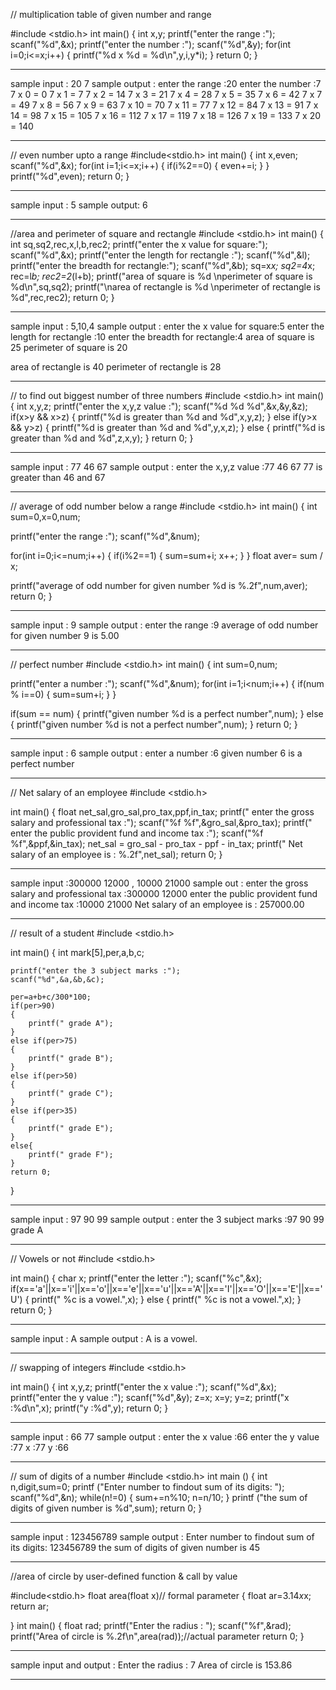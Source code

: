 // multiplication table of given number and range 

#include <stdio.h>
int main() {
    int x,y;
    printf("enter the range :");
    scanf("%d",&x);
    printf("enter the number :");
    scanf("%d",&y);
    for(int i=0;i<=x;i++)
    {
        printf("%d x %d = %d\n",y,i,y*i);
    }
    return 0;
}

------------------------------------------------------------------------------------------------

sample input : 20 7
sample output :
enter the range :20
enter the number :7
7 x 0 = 0
7 x 1 = 7
7 x 2 = 14
7 x 3 = 21
7 x 4 = 28
7 x 5 = 35
7 x 6 = 42
7 x 7 = 49
7 x 8 = 56
7 x 9 = 63
7 x 10 = 70
7 x 11 = 77
7 x 12 = 84
7 x 13 = 91
7 x 14 = 98
7 x 15 = 105
7 x 16 = 112
7 x 17 = 119
7 x 18 = 126
7 x 19 = 133
7 x 20 = 140

-------------------------------------------------------------------------------------

// even number upto a range 
#include<stdio.h>
int main()
{
    int x,even;
    scanf("%d",&x);
    for(int i=1;i<=x;i++)
    {
        if(i%2==0)
        {
            even+=i;
        }
    }
    printf("%d",even);
    return 0;
}

------------------------------------------------------------------------------------------
sample input : 5
sample output: 6

-------------------------------------------------------------------------------------------
//area and perimeter of square and rectangle
#include <stdio.h>
int main() {
    int sq,sq2,rec,x,l,b,rec2;
    printf("enter the x value for square:");
    scanf("%d",&x);
    printf("enter the length for rectangle :");
    scanf("%d",&l);
    printf("enter the breadth for rectangle:");
    scanf("%d",&b);
    sq=x*x;
    sq2=4*x;
    rec=l*b;
    rec2=2*(l+b);
    printf("area of square is %d \nperimeter of square is %d\n",sq,sq2);
    printf("\narea of rectangle is %d \nperimeter of rectangle is %d",rec,rec2);
    return 0;
}

----------------------------------------------------------------------------------------------
sample input : 5,10,4
sample output : 
enter the x value for square:5
enter the length for rectangle :10
enter the breadth for rectangle:4
area of square is 25 
perimeter of square is 20

area of rectangle is 40 
perimeter of rectangle is 28

-----------------------------------------------------------------------------------------------
// to find out biggest number of three numbers
#include <stdio.h>
int main() {
    int x,y,z;
    printf("enter the x,y,z value :");
    scanf("%d %d %d",&x,&y,&z);
    if(x>y && x>z)
    {
        printf("%d is greater than %d and %d",x,y,z);
    }
    else if(y>x && y>z)
    {
        printf("%d is greater than %d and %d",y,x,z);
    }
    else
    {
        printf("%d is greater than %d and %d",z,x,y);
    }
    return 0;
}

----------------------------------------------------------------------------------------------------
sample input : 77 46 67
sample output :
enter the x,y,z value :77 46 67
77 is greater than 46 and 67

--------------------------------------------------------------------------------------------------
// average of odd number below a range 
#include <stdio.h>
int main() {
   int sum=0,x=0,num;
   
   printf("enter the range :");
   scanf("%d",&num);
   
   for(int i=0;i<=num;i++)
       {
           if(i%2==1)
          {
           sum=sum+i;
           x++;
         }
        }
   float aver= sum / x;
   
   printf("average of odd number for given number %d is %.2f",num,aver);
   return 0;
}

--------------------------------------------------------------------------------------------------
sample input : 9
sample output :
enter the range :9
average of odd number for given number 9 is 5.00

----------------------------------------------------------------------------------------------------
// perfect number 
#include <stdio.h>
int main() {
   int sum=0,num;
   
   printf("enter a number :");
   scanf("%d",&num);
   for(int i=1;i<num;i++)
   {
       if(num % i==0)
       {
           sum=sum+i;
       }
   }
   
   if(sum == num)
   {
       printf("given number %d is a perfect number",num);
   }
   else
   {
       printf("given number %d is not a perfect number",num);
   }
   return 0;
}

----------------------------------------------------------------------------------------
sample input : 6
sample output : 
enter a number :6
given number 6 is a perfect number

---------------------------------------------------------------------------------------
//  Net salary of an employee 
#include <stdio.h>

int main() {
    float net_sal,gro_sal,pro_tax,ppf,in_tax;
    printf(" enter the gross salary and professional tax :");
    scanf("%f %f",&gro_sal,&pro_tax);
    printf(" enter the public provident fund and income tax :");
    scanf("%f %f",&ppf,&in_tax);
    net_sal = gro_sal - pro_tax - ppf - in_tax;
    printf(" Net salary of an employee is : %.2f",net_sal);
    return 0;
}

----------------------------------------------------------------------------------------------
sample input :300000 12000 , 10000 21000
sample out  :
enter the gross salary and professional tax :300000 12000
enter the public provident fund and income tax :10000 21000
Net salary of an employee is : 257000.00

---------------------------------------------------------------------------------------
// result of a student 
#include <stdio.h>

int main() {
    int mark[5],per,a,b,c;
   
    printf("enter the 3 subject marks :");
    scanf("%d",&a,&b,&c);

    per=a+b+c/300*100;
    if(per>90)
    {
        printf(" grade A");
    }
    else if(per>75)
    {
        printf(" grade B");
    }
    else if(per>50)
    {
        printf(" grade C");
    }
    else if(per>35)
    {
        printf(" grade E");
    }
    else{
        printf(" grade F");
    }
    return 0;
}

----------------------------------------------------------------------------
sample input  : 97 90 99
sample output :
enter the 3 subject marks :97 90 99
grade A

---------------------------------------------------------------------------
// Vowels or not
#include <stdio.h>

int main() {
    char x;
    printf("enter the letter :");
    scanf("%c",&x);
    if(x=='a'||x=='i'||x=='o'||x=='e'||x=='u'||x=='A'||x=='I'||x=='O'||x=='E'||x=='U')
    {
        printf(" %c is a vowel.",x);
    }
    else
    {
         printf(" %c is not a vowel.",x);
    }
    return 0;
}

----------------------------------------------------------------------------
sample input : A
sample output : A is a vowel.

-----------------------------------------------------------------------------
// swapping of integers
#include <stdio.h>

int main() {
    int x,y,z;
    printf("enter the x value :");
    scanf("%d",&x);
    printf("enter the y value :");
    scanf("%d",&y);
    z=x;
    x=y;
    y=z;
    printf("x :%d\n",x);
    printf("y :%d",y);
    return 0;
}

----------------------------------------------------------------------------
sample input : 66 77
sample output : 
enter the x value :66
enter the y value :77
x :77
y :66

-----------------------------------------------------------------------------

// sum of digits of a number
#include <stdio.h>
int main () 
{
  int n,digit,sum=0;
  printf ("Enter number to findout sum of its digits: ");
  scanf("%d",&n);
  while(n!=0)
  {
       sum+=n%10;
     n=n/10;
  }
  printf ("the sum of digits of given number is %d",sum);
  return 0;
}

-------------------------------------------------------------------------------
sample input : 123456789
sample output :
Enter number to findout sum of its digits: 123456789
the sum of digits of given number is 45

----------------------------------------------------------------------------
//area of circle by user-defined function & call by value

#include<stdio.h>
float area(float x)// formal parameter
{
    float ar=3.14*x*x;
    return ar;
    
}
int main()
{
    float rad;
    printf("Enter the radius : ");
    scanf("%f",&rad);
    printf("Area of circle is %.2f\n",area(rad));//actual parameter
    return 0;
}

----------------------------------------------------------------------------
sample input and output :
Enter the radius : 7
Area of circle is 153.86

-----------------------------------------------------------------------------
